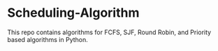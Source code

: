 # Scheduling-Algorithm
This repo contains algorithms for FCFS, SJF, Round Robin, and Priority based algorithms in Python.
